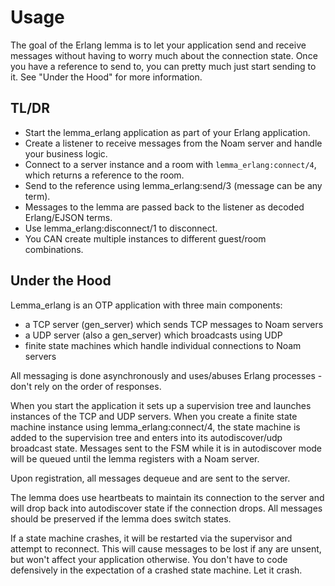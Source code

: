 # Usage
The goal of the Erlang lemma is to let your application send and receive messages without having to worry much about the connection state.  Once you have a reference to send to, you can pretty much just start sending to it. See "Under the Hood" for more information.

## TL/DR
 - Start the lemma_erlang application as part of your Erlang application.
 - Create a listener to receive messages from the Noam server and handle your business logic.
 - Connect to a server instance and a room with ```lemma_erlang:connect/4```, which returns a reference to the room.
 - Send to the reference using lemma_erlang:send/3 (message can be any term).
 - Messages to the lemma are passed back to the listener as decoded Erlang/EJSON terms.
 - Use lemma_erlang:disconnect/1 to disconnect.
 - You CAN create multiple instances to different guest/room combinations.

## Under the Hood
Lemma_erlang is an OTP application with three main components:
 - a TCP server (gen_server) which sends TCP messages to Noam servers
 - a UDP server (also a gen_server) which broadcasts using UDP
 - finite state machines which handle individual connections to Noam servers

All messaging is done asynchronously and uses/abuses Erlang processes - don't rely on the order of responses. 
 
When you start the application it sets up a supervision tree and launches instances of the TCP and UDP servers.  When you create a finite state machine instance using lemma_erlang:connect/4, the state machine is added to the supervision tree and enters into its autodiscover/udp broadcast state.  Messages sent to the FSM while it is in autodiscover mode will be queued until the lemma registers with a Noam server. 

Upon registration, all messages dequeue and are sent to the server.  

The lemma does use heartbeats to maintain its connection to the server and will drop back into autodiscover state if the connection drops.  All messages should be preserved if the lemma does switch states.  

If a state machine crashes, it will be restarted via the supervisor and attempt to reconnect. This will cause messages to be lost if any are unsent, but won't affect your application otherwise.  You don't have to code defensively in the expectation of a crashed state machine.  Let it crash.



